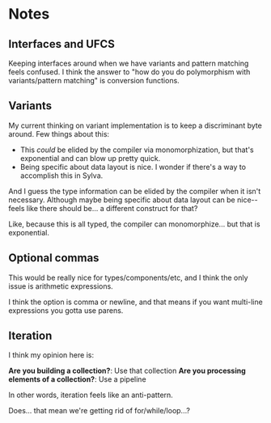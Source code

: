 # Notes

## Interfaces and UFCS

Keeping interfaces around when we have variants and pattern matching feels
confused.  I think the answer to "how do you do polymorphism with
variants/pattern matching" is conversion functions.

## Variants

My current thinking on variant implementation is to keep a discriminant byte
around.  Few things about this:

- This _could_ be elided by the compiler via monomorphization, but that's
  exponential and can blow up pretty quick.
- Being specific about data layout is nice.  I wonder if there's a way to
  accomplish this in Sylva.

And I guess the type information can be elided by the compiler when it isn't
necessary.  Although maybe being specific about data layout can be nice--feels
like there should be... a different construct for that?

Like, because this is all typed, the compiler can monomorphize... but that is
exponential.

## Optional commas

This would be really nice for types/components/etc, and I think the only issue
is arithmetic expressions.

I think the option is comma or newline, and that means if you want multi-line
expressions you gotta use parens.

## Iteration

I think my opinion here is:

**Are you building a collection?**: Use that collection
**Are you processing elements of a collection?**: Use a pipeline

In other words, iteration feels like an anti-pattern.

Does... that mean we're getting rid of for/while/loop...?
